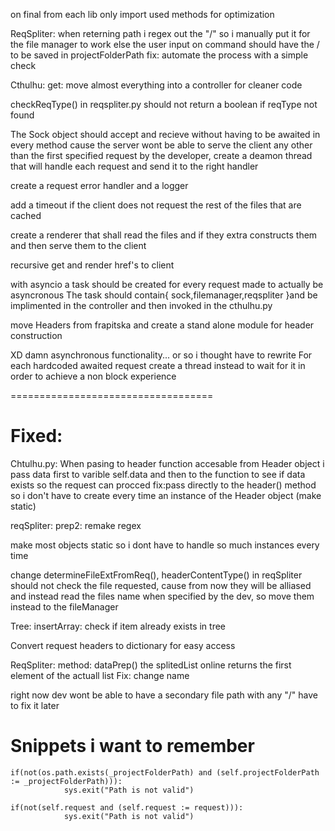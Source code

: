 on final from each lib only import used methods for optimization

ReqSpliter: when reterning path i regex out the "/" so i manually put it for the file manager to work
else the user input on command should have the / to be saved in projectFolderPath 
fix: automate the process with a simple check

Cthulhu: get: move almost everything into a controller for cleaner code

checkReqType() in reqspliter.py should not return a boolean if reqType not found


The Sock object should accept and recieve without having to be awaited in every method 
cause the server wont be able to serve the client any other than the first 
specified request by the developer, create a deamon thread that will handle each request 
and send it to the right handler

create a request error handler and a logger

add a timeout if the client does not request the rest of the files that are cached

create a renderer that shall read the files and if they extra constructs them and then serve them to the client

recursive get and render href's to client

with asyncio a task should be created for every request made to actually be asyncronous The task should contain{
	sock,filemanager,reqspliter 
}and be implimented in the controller and then invoked in the cthulhu.py

move Headers from frapitska and create a stand alone module for header construction

XD damn asynchronous functionality... or so i thought have to rewrite
For each hardcoded awaited request create a thread instead to wait for it
in order to achieve a non block experience

===================================
# Fixed:

Chtulhu.py: When pasing to header function accesable from Header object i pass data first to varible self.data and then to the function to see if data exists so the request can procced
fix:pass directly to the header() method so i don't have to create every time an instance of the Header object (make static)

reqSpliter: prep2: remake regex

make most objects static so i dont have to handle so much instances every time

change determineFileExtFromReq(), headerContentType() in reqSpliter should not check the file requested, cause from now they 
will be alliased and instead read the files name when specified by the dev, so move them instead to the fileManager

Tree: insertArray: check if item already exists in tree

Convert request headers to dictionary for easy access

ReqSpliter: method: dataPrep() the splitedList online returns the first element of the actuall list
Fix: change name


right now dev wont be able to have a secondary file path with any "/" have to fix it later



# Snippets i want to remember
```
if(not(os.path.exists(_projectFolderPath) and (self.projectFolderPath := _projectFolderPath))):
			sys.exit("Path is not valid")
```
```
if(not(self.request and (self.request := request))):
			sys.exit("Path is not valid")
```
